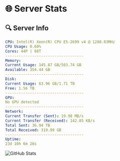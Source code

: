 # 🌐 Server Stats
## 🔍 Server Info
```yaml
CPU: Intel(R) Xeon(R) CPU E5-2699 v4 @ 1288.03MHz
CPU Usage: 0.60%
Cores: 44P | 88T
-----------------------------------
Memory:
Current Usage: 145.87 GB/503.74 GB
Available: 354.44 GB
-----------------------------------
Disk:
Current Usage: 63.96 GB/1.71 TB
Free: 1.56 TB
-----------------------------------
GPU:
No GPU detected
-----------------------------------
Network:
Current Transfer (Sent): 19.98 MB/s
Current Transfer (Received): 142.85 KB/s
Total Sent: 36.94 TB
Total Received: 319.99 GB
-----------------------------------
Uptime:
23d 10h 6m 26s
```
![GitHub Stats](https://img.shields.io/badge/Updated-2025-03-31_07:29:15-blue)